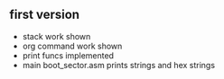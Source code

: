 ## first version

- stack work shown 
- org command work shown
- print funcs implemented
- main boot_sector.asm prints strings and hex strings
